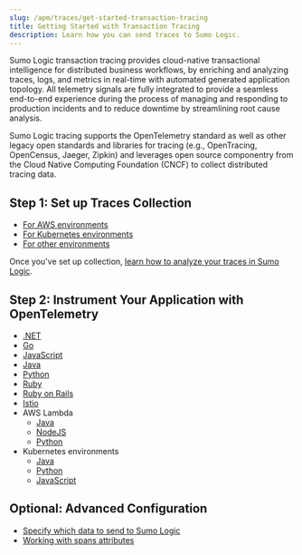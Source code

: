 ```yaml
---
slug: /apm/traces/get-started-transaction-tracing
title: Getting Started with Transaction Tracing
description: Learn how you can send traces to Sumo Logic.
---
```


Sumo Logic transaction tracing provides cloud-native transactional intelligence for distributed business workflows, by enriching and analyzing traces, logs, and metrics in real-time with automated generated application topology. All telemetry signals are fully integrated to provide a seamless end-to-end experience during the process of managing and responding to production incidents and to reduce downtime by streamlining root cause analysis.

Sumo Logic tracing supports the OpenTelemetry standard as well as other legacy open standards and libraries for tracing (e.g., OpenTracing, OpenCensus, Jaeger, Zipkin) and leverages open source componentry from the Cloud Native Computing Foundation (CNCF) to collect distributed tracing data.

## Step 1: Set up Traces Collection

* [For AWS environments](/docs/apm/traces/get-started-transaction-tracing/set-up-traces-collection-aws-environments)
* [For Kubernetes environments](/docs/apm/traces/get-started-transaction-tracing/set-up-traces-collection-for-kubernetes-environments)
* [For other environments](/docs/apm/traces/get-started-transaction-tracing/set-up-traces-collection-for-other-environments)

Once you've set up collection, [learn how to analyze your traces in Sumo Logic](/docs/apm/traces/view-and-investigate-traces.md).


## Step 2: Instrument Your Application with OpenTelemetry

* [.NET](/docs/apm/traces/get-started-transaction-tracing/opentelemetry-instrumentation/net/index.md)
* [Go](/docs/apm/traces/get-started-transaction-tracing/opentelemetry-instrumentation/go/index.md)
* [JavaScript](/docs/apm/traces/get-started-transaction-tracing/opentelemetry-instrumentation/javascript/index.md)
* [Java](/docs/apm/traces/get-started-transaction-tracing/opentelemetry-instrumentation/java/index.md)
* [Python](/docs/apm/traces/get-started-transaction-tracing/opentelemetry-instrumentation/python.md)
* [Ruby](/docs/apm/traces/get-started-transaction-tracing/opentelemetry-instrumentation/ruby.md)
* [Ruby on Rails](/docs/apm/traces/get-started-transaction-tracing/opentelemetry-instrumentation/ruby-on-rails.md)
* [Istio](/docs/apm/traces/get-started-transaction-tracing/opentelemetry-instrumentation/istio.md)
* AWS Lambda
  * [Java](/docs/apm/traces/get-started-transaction-tracing/opentelemetry-instrumentation/aws-lambda/java.md)
  * [NodeJS](/docs/apm/traces/get-started-transaction-tracing/opentelemetry-instrumentation/aws-lambda/nodejs.md)
  * [Python](/docs/apm/traces/get-started-transaction-tracing/opentelemetry-instrumentation/aws-lambda/python.md)
* Kubernetes environments
  * [Java](/docs/apm/traces/get-started-transaction-tracing/opentelemetry-instrumentation/kubernetes/)
  * [Python](/docs/apm/traces/get-started-transaction-tracing/opentelemetry-instrumentation/kubernetes/)
  * [JavaScript](/docs/apm/traces/get-started-transaction-tracing/opentelemetry-instrumentation/kubernetes/)


## Optional: Advanced Configuration

* [Specify which data to send to Sumo Logic](/docs/apm/traces/Advanced-Configuration/Filter-Shape-Tracing-Data)
* [Working with spans attributes](/docs/apm/traces/Advanced-Configuration/Working-with-Span-attributes)
